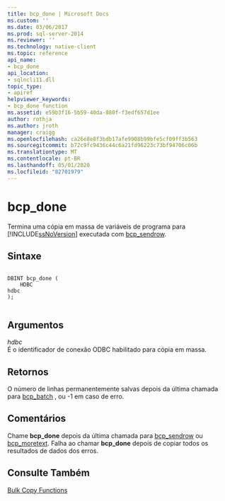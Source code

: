 ```yaml
---
title: bcp_done | Microsoft Docs
ms.custom: ''
ms.date: 03/06/2017
ms.prod: sql-server-2014
ms.reviewer: ''
ms.technology: native-client
ms.topic: reference
api_name:
- bcp_done
api_location:
- sqlncli11.dll
topic_type:
- apiref
helpviewer_keywords:
- bcp_done function
ms.assetid: e59b3f16-5b59-40da-880f-f3edf657d1ee
author: rothja
ms.author: jroth
manager: craigg
ms.openlocfilehash: ca26e8e8f3bdb17afe9908b99bfe5cf09ff3b563
ms.sourcegitcommit: b72c9fc9436c44c6a21fd96223c73bf94706c06b
ms.translationtype: MT
ms.contentlocale: pt-BR
ms.lasthandoff: 05/01/2020
ms.locfileid: "82701979"
---
```

# <a name="bcp_done"></a>bcp_done
  Termina uma cópia em massa de variáveis de programa para [!INCLUDE[ssNoVersion](../../includes/ssnoversion-md.md)] executada com [bcp_sendrow](bcp-sendrow.md).  
  
## <a name="syntax"></a>Sintaxe  
  
```  
  
DBINT bcp_done (  
    HDBC   
hdbc  
);  
  
```  
  
## <a name="arguments"></a>Argumentos  
 *hdbc*  
 É o identificador de conexão ODBC habilitado para cópia em massa.  
  
## <a name="returns"></a>Retornos  
 O número de linhas permanentemente salvas depois da última chamada para [bcp_batch](bcp-batch.md) , ou -1 em caso de erro.  
  
## <a name="remarks"></a>Comentários  
 Chame **bcp_done** depois da última chamada para [bcp_sendrow](bcp-sendrow.md) ou [bcp_moretext](bcp-moretext.md). Falha ao chamar **bcp_done** depois de copiar todos os resultados de dados dos erros.  
  
## <a name="see-also"></a>Consulte Também  
 [Bulk Copy Functions](sql-server-driver-extensions-bulk-copy-functions.md)  
  
  
